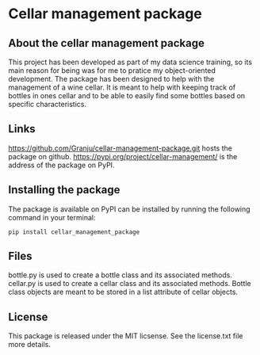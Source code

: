 # Cellar management package

## About the cellar management package

This project has been developed as part of my data science training, so its main reason for being was for me to pratice my object-oriented development. The package has been designed to help with the management of a wine cellar. It is meant to help with keeping track of bottles in ones cellar and to be able to easily find some bottles based on specific characteristics.

## Links
https://github.com/Granju/cellar-management-package.git hosts the package on github.
https://pypi.org/project/cellar-management/ is the address of the package on PyPI.

## Installing the package

The package is available on PyPI can be installed by running the following command in your terminal:

```
pip install cellar_management_package

```

## Files
bottle.py is used to create a bottle class and its associated methods.
cellar.py is used to create a cellar class and its associated methods. Bottle class objects are meant to be stored in a list attribute of cellar objects.

## License

This package is released under the MIT licsense. See the license.txt file more details.

